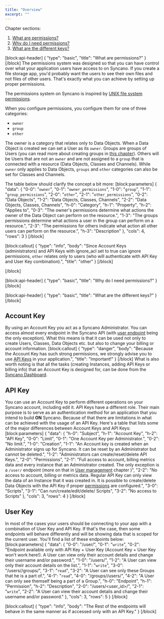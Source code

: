 ```yaml
---
title: "Overview"
excerpt: ""
---
```

Chapter sections:
1. [What are permissions?]()
2. [Why do I need permissions?]()
3. [What are the different keys?]()

[block:api-header]
{
  "type": "basic",
  "title": "What are permissions?"
}
[/block]
The permissions system was designed so that you can have control over what your application users have access to on Syncano. If you create a file storage app, you'd probably want the users to see their own files and not files of other users. That's exactly what you can achieve by setting up proper permissions.

The permissions system on Syncano is inspired by [UNIX file system permissions](http://en.wikipedia.org/wiki/File_system_permissions).

When you configure permissions, you configure them for one of three categories: 
* `owner`
* `group` 
* `other`

The owner is a category that relates only to Data Objects. When a Data Object is created we can set a User as its `owner`. 
Groups are groups of Users (you can read more about creating groups in [this chapter](groups)). 
Others will be Users that are not an `owner` and are not assigned to a `group` that is connected with a resource (Data Objects, Classes and Channels). While `owner` only applies to Data Objects, `groups` and `other` categories can also be set for Classes and Channels.

The table below should clarify the concept a bit more:
[block:parameters]
{
  "data": {
    "0-0": "`owner`",
    "0-1": "`owner_permissions`",
    "1-0": "`group`",
    "1-1": "`group_permissions`",
    "2-0": "`other`",
    "2-1": "`other_permissions`",
    "0-2": "Data Objects",
    "1-2": "Data Objects, Classes, Channels",
    "2-2": "Data Objects, Classes, Channels",
    "h-0": "Category",
    "h-1": "Property",
    "h-2": "Applies to",
    "0-3": "The owner's permissions determine what actions the owner of the Data Object can perform on the resource.",
    "1-3": "The groups permissions determine what actions a user in the group can perform on a resource.",
    "2-3": "The permissions for others indicate what action all other users can perform on the resource.",
    "h-3": "Description"
  },
  "cols": 4,
  "rows": 3
}
[/block]

[block:callout]
{
  "type": "info",
  "body": "Since Account Keys (administrators) and API Keys with ignore_acl set to true can ignore permissions, `other` relates only to users (who will authenticate with API Key and User Key combination).",
  "title": "other"
}
[/block]

[/block]

[block:api-header]
{
  "type": "basic",
  "title": "Why do I need permissions?"
}
[/block]


[block:api-header]
{
  "type": "basic",
  "title": "What are the different keys?"
}
[/block]
## Account Key
By using an Account Key you act as a Syncano Administrator. You can access almost every endpoint in the Syncano API (with [user endpoint](user-management#section-user-endpoint) being the only exception). What this means is that it can be used not only to create Users, Classes, Data Objects etc. but also to change your billing or account information. 
[block:callout]
{
  "type": "danger",
  "body": "Because the Account Key has such strong permissions, we strongly advise you to use [API Keys](#connecting-with-an-api-key) in your application.",
  "title": "Important!"
}
[/block]
What is also worth noting is that all the tasks (creating Instances, adding API Keys or billing info) that an Account Key is designed for, can be done from the [Syncano Dashboard](https://dashboard.syncano.io).

## API Key
You can use an Account Key to perform different operations on your Syncano account, including edit it. 
API Keys have a different role. Their main purpose is to serve as an authentication method for an application that you intend to build **ON** Syncano. Because of that there are limitations in what can be achieved with the usage of an API Key. Here's a table that lists some of the major differences between Account Keys and API Keys:
[block:parameters]
{
  "data": {
    "h-0": "Subject",
    "h-1": "Account Key",
    "h-2": "API Key",
    "0-0": "Limit",
    "0-1": "One Account Key per Administrator.",
    "0-2": "No limit.",
    "1-0": "Creation",
    "1-1": "An Account key is created when an Administrator signs up for Syncano. It can be reset by an Administrator but cannot be deleted.",
    "1-2": "Administrators can create/reset/delete API Keys.",
    "2-0": "Permissions",
    "2-1": "Full access to account, billing metrics data and every instance that an Administrator created. The only exception is a `/user/` endpoint (more on that in [User management](user-management) chapter )",
    "2-2": "No access to account, billing or metrics data. Regular API Key can only view the data of an Instance that it was created in. It is possible to create/delete Data Objects with the API Key if proper [permissions](permissions) are configured.",
    "3-0": "Scripts",
    "3-1": "Can run/create/edit/delete/ Scripts",
    "3-2": "No access to Scripts"
  },
  "cols": 3,
  "rows": 4
}
[/block]

## User Key
In most of the cases your users should be connecting to your app with a combination of User Key and API Key. If that's the case, then some endpoints will behave differently and will be showing data that is scoped for the current user. You'll find a list of these endpoints below:
[block:parameters]
{
  "data": {
    "0-0": "/user/",
    "0-1": "`write`",
    "0-2": "Endpoint available only with API Key + User Key (Account Key + User Key won't work here!). A User can view only their account details and change their username and/or password.",
    "1-0": "/users/",
    "1-2": "A User can view only their account details on the list.",
    "1-1": "`write`",
    "3-0": "/users/<id>/groups/",
    "3-1": "`read`",
    "3-2": "A User can see only these Groups that he is a part of.",
    "4-1": "`read`",
    "4-0": "/groups/<id>/users/",
    "4-2": "A User can only see themself being a part of a Group.",
    "h-0": "Endpoint",
    "h-1": "Permission",
    "h-2": "Description",
    "2-0": "/users/<user_id>/",
    "2-1": "`write`",
    "2-2": "A User can view their account details and change their username and/or password."
  },
  "cols": 3,
  "rows": 5
}
[/block]

[block:callout]
{
  "type": "info",
  "body": "The Rest of the endpoints will behave in the same manner as if accessed only with an API Key."
}
[/block]